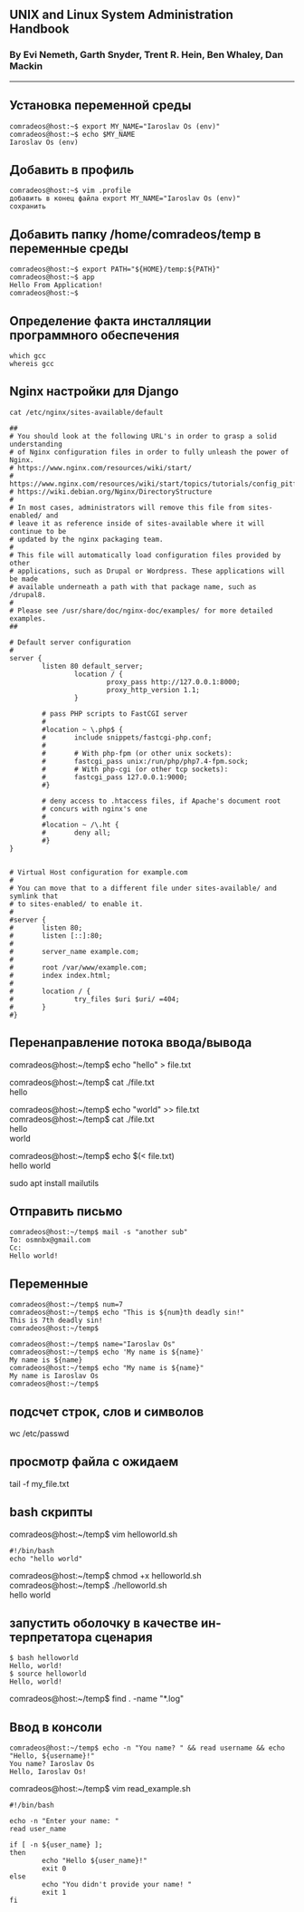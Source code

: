 ## UNIX and Linux System Administration Handbook
### By Evi Nemeth, Garth Snyder, Trent R. Hein, Ben Whaley, Dan Mackin  
---
## Установка переменной среды
```
comradeos@host:~$ export MY_NAME="Iaroslav Os (env)"  
comradeos@host:~$ echo $MY_NAME  
Iaroslav Os (env)  
```

## Добавить в профиль
```
comradeos@host:~$ vim .profile
добавить в конец файла export MY_NAME="Iaroslav Os (env)"
сохранить
```

## Добавить папку /home/comradeos/temp в переменные среды
<!-- в папке temp есть бинарь который выводит Hello From Application! -->
```
comradeos@host:~$ export PATH="${HOME}/temp:${PATH}"
comradeos@host:~$ app
Hello From Application!
comradeos@host:~$
```

## Определение факта инсталляции программного обеспечения
```
which gcc
whereis gcc
```

## Nginx настройки для Django
```
cat /etc/nginx/sites-available/default

##
# You should look at the following URL's in order to grasp a solid understanding
# of Nginx configuration files in order to fully unleash the power of Nginx.
# https://www.nginx.com/resources/wiki/start/
# https://www.nginx.com/resources/wiki/start/topics/tutorials/config_pitfalls/
# https://wiki.debian.org/Nginx/DirectoryStructure
#
# In most cases, administrators will remove this file from sites-enabled/ and
# leave it as reference inside of sites-available where it will continue to be
# updated by the nginx packaging team.
#
# This file will automatically load configuration files provided by other
# applications, such as Drupal or Wordpress. These applications will be made
# available underneath a path with that package name, such as /drupal8.
#
# Please see /usr/share/doc/nginx-doc/examples/ for more detailed examples.
##

# Default server configuration
#
server {
        listen 80 default_server;
                location / {
                        proxy_pass http://127.0.0.1:8000;
                        proxy_http_version 1.1;
                }

        # pass PHP scripts to FastCGI server
        #
        #location ~ \.php$ {
        #       include snippets/fastcgi-php.conf;
        #
        #       # With php-fpm (or other unix sockets):
        #       fastcgi_pass unix:/run/php/php7.4-fpm.sock;
        #       # With php-cgi (or other tcp sockets):
        #       fastcgi_pass 127.0.0.1:9000;
        #}

        # deny access to .htaccess files, if Apache's document root
        # concurs with nginx's one
        #
        #location ~ /\.ht {
        #       deny all;
        #}
}


# Virtual Host configuration for example.com
#
# You can move that to a different file under sites-available/ and symlink that
# to sites-enabled/ to enable it.
#
#server {
#       listen 80;
#       listen [::]:80;
#
#       server_name example.com;
#
#       root /var/www/example.com;
#       index index.html;
#
#       location / {
#               try_files $uri $uri/ =404;
#       }
#}
```

<!-- TTY, Teleprinter/Teletype/Teletypewriter  -->

## Перенаправление потока ввода/вывода
<!-- напечатать слово hello в файл  file.txt -->
comradeos@host:~/temp$ echo "hello" > file.txt
<!-- посмотреть содержимое файла  -->
comradeos@host:~/temp$ cat ./file.txt  
hello  

<!-- дописать в файл слово world -->
comradeos@host:~/temp$ echo "world" >> file.txt  
comradeos@host:~/temp$ cat ./file.txt  
hello  
world  

<!-- прочитать содержимое файла перенаправлением потока ввода -->
comradeos@host:~/temp$ echo $(< file.txt)  
hello world  

<!-- установить утилиты для почты -->
sudo apt install mailutils  

## Отправить письмо
```
comradeos@host:~/temp$ mail -s "another sub"
To: osmnbx@gmail.com
Cc:
Hello world!
```

<!-- Ctrl+D прекратить ввод -->

## Переменные
```
comradeos@host:~/temp$ num=7
comradeos@host:~/temp$ echo "This is ${num}th deadly sin!"
This is 7th deadly sin!
comradeos@host:~/temp$
```
```
comradeos@host:~/temp$ name="Iaroslav Os"
comradeos@host:~/temp$ echo 'My name is ${name}'
My name is ${name}
comradeos@host:~/temp$ echo "My name is ${name}"
My name is Iaroslav Os
comradeos@host:~/temp$
```

## подсчет строк, слов и символов
<!-- word count -->
wc /etc/passwd  

## просмотр файла с ожидаем
tail -f my_file.txt  


## bash скрипты
comradeos@host:~/temp$ vim helloworld.sh  
```
#!/bin/bash
echo "hello world"
```
comradeos@host:~/temp$ chmod +x helloworld.sh  
comradeos@host:~/temp$ ./helloworld.sh  
hello world  

## запустить оболочку в качестве ин­терпретатора сценария
```
$ bash helloworld  
Hello, world!  
$ source helloworld  
Hello, world!  
```

<!-- найти в текущей папке все файлы закончивающиеся на ".log" -->
comradeos@host:~/temp$ find . -name "*.log"    

## Ввод в консоли
```
comradeos@host:~/temp$ echo -n "You name? " && read username && echo "Hello, ${username}!"  
You name? Iaroslav Os  
Hello, Iaroslav Os!  
```


comradeos@host:~/temp$ vim read_example.sh  
```
#!/bin/bash

echo -n "Enter your name: "
read user_name

if [ -n ${user_name} ];
then
        echo "Hello ${user_name}!"
        exit 0
else
        echo "You didn't provide your name! "
        exit 1
fi
```
